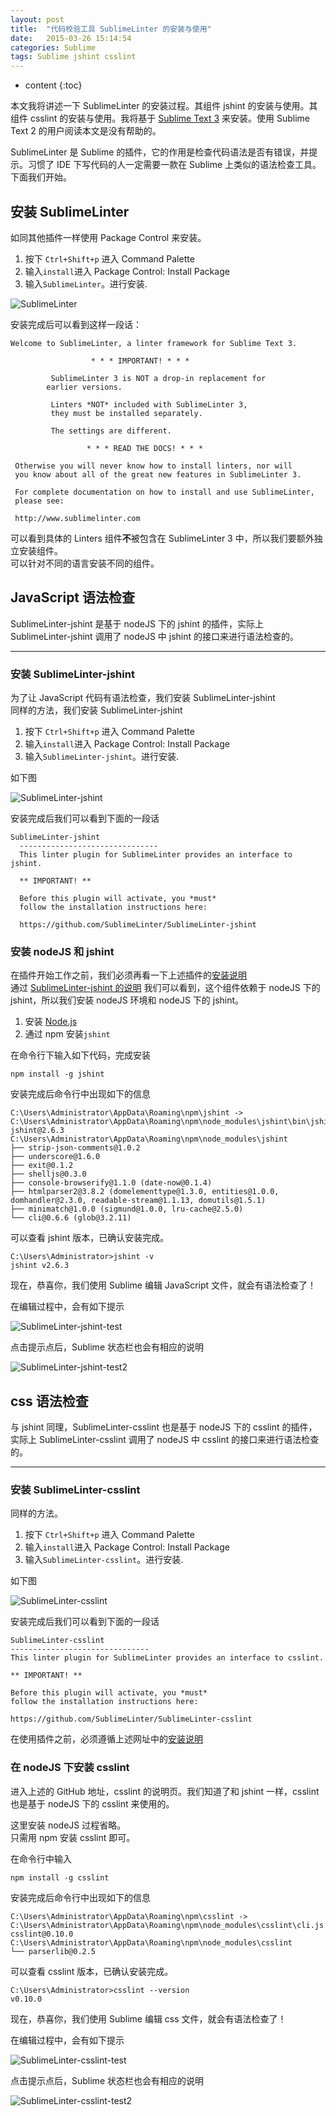 ```yaml
---
layout: post
title:  "代码校验工具 SublimeLinter 的安装与使用"
date:   2015-03-26 15:14:54
categories: Sublime
tags: Sublime jshint csslint
---
```


* content
{:toc}

本文我将讲述一下 SublimeLinter 的安装过程。其组件 jshint 的安装与使用。其组件 csslint 的安装与使用。我将基于 [Sublime Text 3](http://sublimetext.com/3) 来安装。使用 Sublime Text 2 的用户阅读本文是没有帮助的。

SublimeLinter 是 Sublime 的插件，它的作用是检查代码语法是否有错误，并提示。习惯了 IDE 下写代码的人一定需要一款在 Sublime 上类似的语法检查工具。下面我们开始。   





## 安装 SublimeLinter   

如同其他插件一样使用 Package Control 来安装。   

1. 按下 `Ctrl+Shift+p` 进入 Command Palette   
2. 输入`install`进入 Package Control: Install Package   
3. 输入`SublimeLinter`。进行安装.   

![SublimeLinter](http://7q5cdt.com1.z0.glb.clouddn.com/SublimeLinter-sublimeLinter.jpg)   

安装完成后可以看到这样一段话：   

```
Welcome to SublimeLinter, a linter framework for Sublime Text 3.

                  * * * IMPORTANT! * * *

         SublimeLinter 3 is NOT a drop-in replacement for
        earlier versions.

         Linters *NOT* included with SublimeLinter 3,
         they must be installed separately.

         The settings are different.

                 * * * READ THE DOCS! * * *

 Otherwise you will never know how to install linters, nor will
 you know about all of the great new features in SublimeLinter 3.

 For complete documentation on how to install and use SublimeLinter,
 please see:

 http://www.sublimelinter.com
```

可以看到具体的 Linters 组件**不**被包含在 SublimeLinter 3 中，所以我们要额外独立安装组件。   
可以针对不同的语言安装不同的组件。   

## JavaScript 语法检查   

SublimeLinter-jshint 是基于 nodeJS 下的 jshint 的插件，实际上 SublimeLinter-jshint 调用了 nodeJS 中 jshint 的接口来进行语法检查的。   

---

### 安装 SublimeLinter-jshint

为了让 JavaScript 代码有语法检查，我们安装 SublimeLinter-jshint   
同样的方法，我们安装 SublimeLinter-jshint    

1. 按下 `Ctrl+Shift+p` 进入 Command Palette   
2. 输入`install`进入 Package Control: Install Package   
3. 输入`SublimeLinter-jshint`。进行安装.   

如下图   

![SublimeLinter-jshint](http://7q5cdt.com1.z0.glb.clouddn.com/SublimeLinter-jshint.jpg)   

安装完成后我们可以看到下面的一段话   

```
SublimeLinter-jshint
  -------------------------------
  This linter plugin for SublimeLinter provides an interface to jshint.

  ** IMPORTANT! **

  Before this plugin will activate, you *must*
  follow the installation instructions here:

  https://github.com/SublimeLinter/SublimeLinter-jshint
```

### 安装 nodeJS 和 jshint

在插件开始工作之前，我们必须再看一下上述插件的[安装说明](https://github.com/SublimeLinter/SublimeLinter-jshint)   
通过 [SublimeLinter-jshint 的说明](https://github.com/SublimeLinter/SublimeLinter-jshint) 我们可以看到，这个组件依赖于 nodeJS 下的 jshint，所以我们安装 nodeJS 环境和 nodeJS 下的 jshint。   

1. 安装 [Node.js](https://nodejs.org/)   
2. 通过 npm 安装`jshint`   

在命令行下输入如下代码，完成安装   

	npm install -g jshint

安装完成后命令行中出现如下的信息   

```
C:\Users\Administrator\AppData\Roaming\npm\jshint -> C:\Users\Administrator\AppData\Roaming\npm\node_modules\jshint\bin\jshint
jshint@2.6.3 C:\Users\Administrator\AppData\Roaming\npm\node_modules\jshint
├── strip-json-comments@1.0.2
├── underscore@1.6.0
├── exit@0.1.2
├── shelljs@0.3.0
├── console-browserify@1.1.0 (date-now@0.1.4)
├── htmlparser2@3.8.2 (domelementtype@1.3.0, entities@1.0.0, domhandler@2.3.0, readable-stream@1.1.13, domutils@1.5.1)
├── minimatch@1.0.0 (sigmund@1.0.0, lru-cache@2.5.0)
└── cli@0.6.6 (glob@3.2.11)
```

可以查看 jshint 版本，已确认安装完成。  

```
C:\Users\Administrator>jshint -v
jshint v2.6.3
```

现在，恭喜你，我们使用 Sublime 编辑 JavaScript 文件，就会有语法检查了！   

在编辑过程中，会有如下提示   

![SublimeLinter-jshint-test](http://7q5cdt.com1.z0.glb.clouddn.com/SublimeLinter-jshint-test.jpg)

点击提示点后，Sublime 状态栏也会有相应的说明   

![SublimeLinter-jshint-test2](http://7q5cdt.com1.z0.glb.clouddn.com/SublimeLinter-jshint-test2.jpg)

## css 语法检查

与 jshint 同理，SublimeLinter-csslint 也是基于 nodeJS 下的 csslint 的插件，实际上 SublimeLinter-csslint 调用了 nodeJS 中 csslint 的接口来进行语法检查的。   

---

### 安装 SublimeLinter-csslint   

同样的方法。   

1. 按下 `Ctrl+Shift+p` 进入 Command Palette   
2. 输入`install`进入 Package Control: Install Package   
3. 输入`SublimeLinter-csslint`。进行安装.   

如下图   

![SublimeLinter-csslint](http://7q5cdt.com1.z0.glb.clouddn.com/SublimeLinter-csslint.jpg)   

安装完成后我们可以看到下面的一段话   

```
SublimeLinter-csslint
-------------------------------
This linter plugin for SublimeLinter provides an interface to csslint.

** IMPORTANT! **

Before this plugin will activate, you *must*
follow the installation instructions here:

https://github.com/SublimeLinter/SublimeLinter-csslint
```

在使用插件之前，必须遵循上述网址中的[安装说明](https://github.com/SublimeLinter/SublimeLinter-csslint)   

### 在 nodeJS 下安装 csslint   

进入上述的 GitHub 地址，csslint 的说明页。我们知道了和 jshint 一样，csslint 也是基于 nodeJS 下的 csslint 来使用的。   

这里安装 nodeJS 过程省略。   
只需用 npm 安装 csslint 即可。   

在命令行中输入     

```
npm install -g csslint   
```

安装完成后命令行中出现如下的信息     

```
C:\Users\Administrator\AppData\Roaming\npm\csslint -> C:\Users\Administrator\AppData\Roaming\npm\node_modules\csslint\cli.js
csslint@0.10.0 C:\Users\Administrator\AppData\Roaming\npm\node_modules\csslint
└── parserlib@0.2.5
```

可以查看 csslint 版本，已确认安装完成。   

```
C:\Users\Administrator>csslint --version
v0.10.0
```

现在，恭喜你，我们使用 Sublime 编辑 css 文件，就会有语法检查了！     

在编辑过程中，会有如下提示   

![SublimeLinter-csslint-test](http://7q5cdt.com1.z0.glb.clouddn.com/SublimeLinter-csslint-test.jpg)

点击提示点后，Sublime 状态栏也会有相应的说明   

![SublimeLinter-csslint-test2](http://7q5cdt.com1.z0.glb.clouddn.com/SublimeLinter-csslint-test2.jpg)
